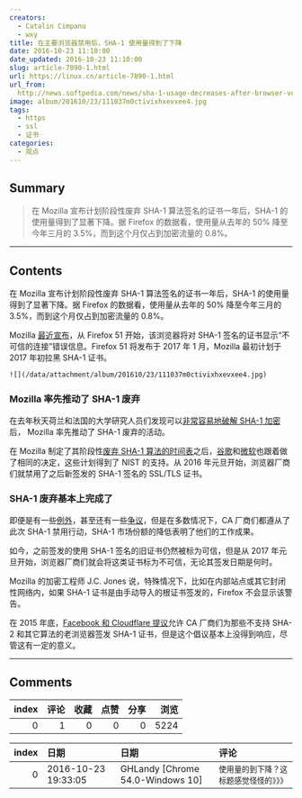 ```yaml
---
creators:
  - Catalin Cimpanu
  - wxy
title: 在主要浏览器禁用后，SHA-1 使用量得到了下降
date: 2016-10-23 11:10:00
date_updated: 2016-10-23 11:10:00
slug: article-7890-1.html
url: https://linux.cn/article-7890-1.html
url_from: 
  http://news.softpedia.com/news/sha-1-usage-decreases-after-browser-vendor-ban-509415.shtml
image: album/201610/23/111037m0ctivixhxevxee4.jpg
tags:
  - https
  - ssl
  - 证书
categories:
  - 观点
---
```


## Summary

> 在 Mozilla 宣布计划阶段性废弃 SHA-1 算法签名的证书一年后，SHA-1 的使用量得到了显著下降。据 Firefox 的数据看，使用量从去年的 50% 降至今年三月的 3.5%，而到这个月仅占到加密流量的 0.8%。

***

<!-- more -->

## Contents

在 Mozilla 宣布计划阶段性废弃 SHA-1 算法签名的证书一年后，SHA-1 的使用量得到了显著下降。据 Firefox 的数据看，使用量从去年的 50% 降至今年三月的 3.5%，而到这个月仅占到加密流量的 0.8%。

Mozilla [最近宣布](https://blog.mozilla.org/security/2016/10/18/phasing-out-sha-1-on-the-public-web/)，从 Firefox 51 开始，该浏览器将对 SHA-1 签名的证书显示“不可信的连接”错误信息。Firefox 51 将发布于 2017 年 1 月，Mozilla 最初计划于 2017 年初拉黑 SHA-1 证书。

`![](/data/attachment/album/201610/23/111037m0ctivixhxevxee4.jpg)`

### Mozilla 率先推动了 SHA-1 废弃

在去年秋天荷兰和法国的大学研究人员们发现可以[非常容易地破解 SHA-1 加密](http://news.softpedia.com/news/sha1-algorithm-could-become-useless-by-the-end-of-the-year-494097.shtml)后， Mozilla 率先推动了 SHA-1 废弃的活动。

在 Mozilla 制定了其阶段性[废弃 SHA-1 算法的时间表](http://news.softpedia.com/news/mozilla-outlines-plan-to-phase-out-sha-1-certificates-as-1-million-sites-still-employ-them-495011.shtml)之后，[谷歌](http://news.softpedia.com/news/after-microsoft-and-mozilla-google-also-hurries-to-block-sha-1-certificates-497942.shtml)和[微软](http://news.softpedia.com/news/microsoft-moves-to-deprecate-sha-1-certificates-in-edge-and-internet-explorer-503597.shtml)也跟着做了相同的决定，这些计划得到了 NIST 的支持。从 2016 年元旦开始，浏览器厂商们就禁用了之后新签发的 SHA-1 签名的 SSL/TLS 证书。

### SHA-1 废弃基本上完成了

即便是有一些[例外](http://news.softpedia.com/news/mozilla-gives-a-security-pass-to-the-people-it-shouldn-t-500986.shtml)，甚至还有一些[争议](http://news.softpedia.com/news/chinese-https-provider-wosign-fires-ceo-after-back-dating-certificate-fiasco-509140.shtml)，但是在多数情况下，CA 厂商们都遵从了此次 SHA-1 禁用行动，SHA-1 市场份额的降低表明了他们的工作成果。

如今，之前签发的使用 SHA-1 签名的旧证书仍然被标为可信，但是从 2017 年元旦开始，浏览器厂商们就会将这类证书标为不可信，无论其签发日期是何时。

Mozilla 的加密工程师 J.C. Jones 说，特殊情况下，比如在内部站点或其它封闭性网络内，如果 SHA-1 证书是由手动导入的根证书签发的，Firefox 不会显示该警告。

在 2015 年底，[Facebook 和 Cloudflare 提议](https://linux.cn/article-6721-1.html)允许 CA 厂商们为那些不支持 SHA-2 和其它算法的老浏览器签发 SHA-1 证书，但是这个倡议基本上没得到响应，尽管这有一定的意义。

***

## Comments


|   index |   评论 |   收藏 |   点赞 |   分享 |   浏览 |
|--------:|-------:|-------:|-------:|-------:|-------:|
|       0 |      1 |      0 |      0 |      0 |   5224 |

|   index | 日期                | 日期                             | 评论                                     |
|--------:|:--------------------|:---------------------------------|:-----------------------------------------|
|       0 | 2016-10-23 19:33:05 | GHLandy [Chrome 54.0-Windows 10] | `使用量的到下降？这标题感觉怪怪的》》》` |
